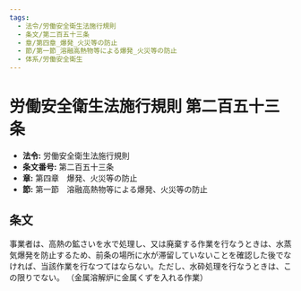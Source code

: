 ```yaml
---
tags:
  - 法令/労働安全衛生法施行規則
  - 条文/第二百五十三条
  - 章/第四章_爆発_火災等の防止
  - 節/第一節_溶融高熱物等による爆発_火災等の防止
  - 体系/労働安全衛生
---
```

# 労働安全衛生法施行規則 第二百五十三条

- **法令:** 労働安全衛生法施行規則
- **条文番号:** 第二百五十三条
- **章:** 第四章　爆発、火災等の防止
- **節:** 第一節　溶融高熱物等による爆発、火災等の防止

## 条文
事業者は、高熱の鉱さいを水で処理し、又は廃棄する作業を行なうときは、水蒸気爆発を防止するため、前条の場所に水が滞留していないことを確認した後でなければ、当該作業を行なつてはならない。ただし、水砕処理を行なうときは、この限りでない。
（金属溶解炉に金属くずを入れる作業）

